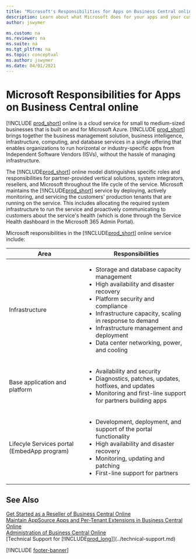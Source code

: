 ```yaml
---
title: "Microsoft's Responsibilities for Apps on Business Central online"
description: Learn about what Microsoft does for your apps and your customers.
author: jswymer

ms.custom: na
ms.reviewer: na
ms.suite: na
ms.tgt_pltfrm: na
ms.topic: conceptual
ms.author: jswymer
ms.date: 04/01/2021
---
```


# Microsoft Responsibilities for Apps on Business Central online

[!INCLUDE [prod_short](../developer/includes/prod_short.md)] online is a cloud service for small to medium-sized businesses that is built on and for Microsoft Azure. [!INCLUDE [prod_short](../developer/includes/prod_short.md)] brings together the business management solution, business intelligence, infrastructure, computing, and database services in a single offering that enables organizations to run horizontal or industry-specific apps from Independent Software Vendors (ISVs), without the hassle of managing infrastructure.

The [!INCLUDE[prod_short](../developer/includes/prod_short.md)] online model distinguishes specific roles and responsibilities for partner-provided vertical solutions, system integrators, resellers, and Microsoft throughout the life cycle of the service. Microsoft maintains the [!INCLUDE[prod_short](../developer/includes/prod_short.md)] service by deploying, actively monitoring, and servicing the customers' production tenants that are running on the service. This includes allocating the required system infrastructure to run the service and proactively communicating to customers about the service's health (which is done through the Service Health dashboard in the Microsoft 365 Admin Portal).

Microsoft responsibilities in the [!INCLUDE[prod_short](../developer/includes/prod_short.md)] online service include:

|Area|Responsibilities|
|----|----------------|
|Infrastructure|<ul><li>Storage and database capacity management</li><li>High availability and disaster recovery</li><li>Platform security and compliance</li><li>Infrastructure capacity, scaling in response to demand </li><li>Infrastructure management and deployment</li><li>Data center networking, power, and cooling</li></ul>| 
|Base application and platform|<ul><li>Availability and security</li><li>Diagnostics, patches, updates, hotfixes, and updates</li><li>Monitoring and first-line support for partners building apps</li></ul>| 
|Lifecyle Services portal (EmbedApp program)|<ul><li>Development, deployment, and support of the portal functionality</li><li>High availability and disaster recovery</li><li>Monitoring, updating and patching</li><li>First-line support for partners</li></ul>|  

## See Also

[Get Started as a Reseller of Business Central Online](../administration/get-started-online.md)  
[Maintain AppSource Apps and Per-Tenant Extensions in Business Central Online](../developer/app-maintain.md)  
[Administration of Business Central Online](../administration/tenant-administration.md)  
[Technical Support for [!INCLUDE[prod_long](../developer/includes/prod_long.md)]](../technical-support.md)  

[!INCLUDE [footer-banner](../includes/footer-banner.md)]
